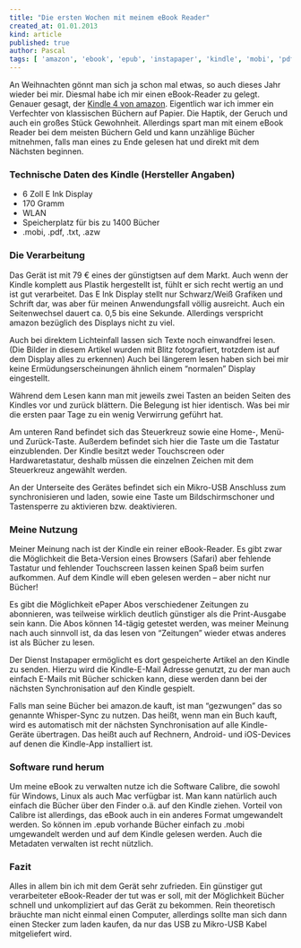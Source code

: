 ```yaml
---
title: "Die ersten Wochen mit meinem eBook Reader"
created_at: 01.01.2013
kind: article
published: true
author: Pascal
tags: [ 'amazon', 'ebook', 'epub', 'instapaper', 'kindle', 'mobi', 'pdf', 'zeitung' ]
---
```

An Weihnachten gönnt man sich ja schon mal etwas, so auch dieses Jahr wieder bei mir. Diesmal habe ich mir einen eBook-Reader zu gelegt. Genauer gesagt, der [Kindle 4 von amazon](http://www.amazon.de/Kindle-Zoll-Ink-Display-WLAN-Silbergrau/dp/B0051QVF7A ). Eigentlich war ich immer ein Verfechter von klassischen Büchern auf Papier. Die Haptik, der Geruch und auch ein großes Stück Gewohnheit. Allerdings spart man mit einem eBook Reader bei dem meisten Büchern Geld und kann unzählige Bücher mitnehmen, falls man eines zu Ende gelesen hat und direkt mit dem Nächsten beginnen.

<!-- more -->

### Technische Daten des Kindle (Hersteller Angaben)

- 6 Zoll E Ink Display
- 170 Gramm
- WLAN
- Speicherplatz für bis zu 1400 Bücher
- .mobi, .pdf, .txt, .azw

### Die Verarbeitung

Das Gerät ist mit 79 € eines der günstigtsen auf dem Markt. Auch wenn der Kindle komplett aus Plastik hergestellt ist, fühlt er sich recht wertig an und ist gut verarbeitet. Das E Ink Display stellt nur Schwarz/Weiß Grafiken und Schrift dar, was aber für meinen Anwendungsfall völlig ausreicht. Auch ein Seitenwechsel dauert ca. 0,5 bis eine Sekunde. Allerdings verspricht amazon bezüglich des Displays nicht zu viel.

Auch bei direktem Lichteinfall lassen sich Texte noch einwandfrei lesen. (Die Bilder in diesem Artikel wurden mit Blitz fotografiert, trotzdem ist auf dem Display alles zu erkennen) Auch bei längerem lesen haben sich bei mir keine Ermüdungserscheinungen ähnlich einem “normalen” Display eingestellt.

Während dem Lesen kann man mit jeweils zwei Tasten an beiden Seiten des Kindles vor und zurück blättern. Die Belegung ist hier identisch. Was bei mir die ersten paar Tage zu ein wenig Verwirrung geführt hat.

Am unteren Rand befindet sich das Steuerkreuz sowie eine Home-, Menü- und Zurück-Taste. Außerdem befindet sich hier die Taste um die Tastatur einzublenden. Der Kindle besitzt weder Touchscreen oder Hardwaretastatur, deshalb müssen die einzelnen Zeichen mit dem Steuerkreuz angewählt werden.

An der Unterseite des Gerätes befindet sich ein Mikro-USB Anschluss zum synchronisieren und laden, sowie eine Taste um Bildschirmschoner und Tastensperre zu aktivieren bzw. deaktivieren.

### Meine Nutzung

Meiner Meinung nach ist der Kindle ein reiner eBook-Reader. Es gibt zwar die Möglichkeit die Beta-Version eines Browsers (Safari) aber fehlende Tastatur und fehlender Touchscreen lassen keinen Spaß beim surfen aufkommen. Auf dem Kindle will eben gelesen werden – aber nicht nur Bücher!

Es gibt die Möglichkeit ePaper Abos verschiedener Zeitungen zu abonnieren, was teilweise wirklich deutlich günstiger als die Print-Ausgabe sein kann. Die Abos können 14-tägig getestet werden, was meiner Meinung nach auch sinnvoll ist, da das lesen von “Zeitungen” wieder etwas anderes ist als Bücher zu lesen.

Der Dienst Instapaper ermöglicht es dort gespeicherte Artikel an den Kindle zu senden. Hierzu wird die Kindle-E-Mail Adresse genutzt, zu der man auch einfach E-Mails mit Bücher schicken kann, diese werden dann bei der nächsten Synchronisation auf den Kindle gespielt.

Falls man seine Bücher bei amazon.de kauft, ist man “gezwungen” das so genannte Whisper-Sync zu nutzen. Das heißt, wenn man ein Buch kauft, wird es automatisch mit der nächsten Synchronisation auf alle Kindle-Geräte übertragen. Das heißt auch auf Rechnern, Android- und iOS-Devices auf denen die Kindle-App installiert ist.

### Software rund herum

Um meine eBook zu verwalten nutze ich die Software Calibre, die sowohl für Windows, Linux als auch Mac verfügbar ist. Man kann natürlich auch einfach die Bücher über den Finder o.ä. auf den Kindle ziehen. Vorteil von Calibre ist allerdings, das eBook auch in ein anderes Format umgewandelt werden. So können im .epub vorhande Bücher einfach zu .mobi umgewandelt werden und auf dem Kindle gelesen werden. Auch die Metadaten verwalten ist recht nützlich.

### Fazit

Alles in allem bin ich mit dem Gerät sehr zufrieden. Ein günstiger gut verarbeiteter eBook-Reader der tut was er soll, mit der Möglichkeit Bücher schnell und unkompliziert auf das Gerät zu bekommen. Rein theoretisch bräuchte man nicht einmal einen Computer, allerdings sollte man sich dann einen Stecker zum laden kaufen, da nur das USB zu Mikro-USB Kabel mitgeliefert wird.
